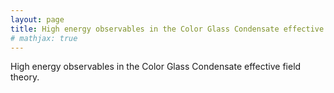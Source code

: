 ```yaml
---
layout: page
title: High energy observables in the Color Glass Condensate effective field theory
# mathjax: true
---
```


High energy observables in the Color Glass Condensate effective field theory.
